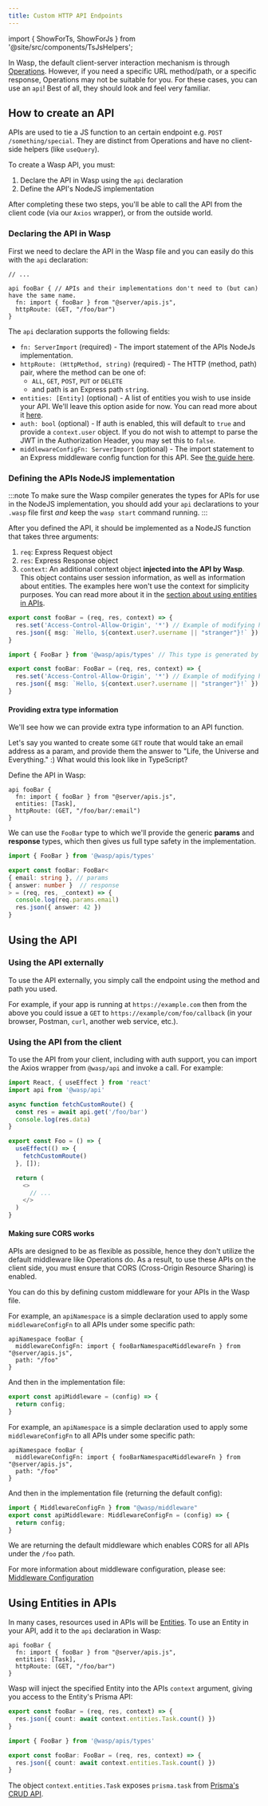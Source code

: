 ```yaml
---
title: Custom HTTP API Endpoints
---
```

import { ShowForTs, ShowForJs } from '@site/src/components/TsJsHelpers';

In Wasp, the default client-server interaction mechanism is through [Operations](/docs/data-model/operations/overview). However, if you need a specific URL method/path, or a specific response, Operations may not be suitable for you. For these cases, you can use an `api`! Best of all, they should look and feel very familiar.

## How to create an API

APIs are used to tie a JS function to an certain endpoint e.g. `POST /something/special`. They are distinct from Operations and have no client-side helpers (like `useQuery`).

To create a Wasp API, you must:
1. Declare the API in Wasp using the `api` declaration
2. Define the API's NodeJS implementation

After completing these two steps, you'll be able to call the API from the client code (via our `Axios` wrapper), or from the outside world.

### Declaring the API in Wasp
First we need to declare the API in the Wasp file and you can easily do this with the `api` declaration:

```wasp title="main.wasp"
// ...

api fooBar { // APIs and their implementations don't need to (but can) have the same name.
  fn: import { fooBar } from "@server/apis.js",
  httpRoute: (GET, "/foo/bar")
}
```

The `api` declaration supports the following fields:
- `fn: ServerImport` (required) - The import statement of the APIs NodeJs implementation.
- `httpRoute: (HttpMethod, string)` (required) - The HTTP (method, path) pair, where the method can be one of:
  - `ALL`, `GET`, `POST`, `PUT` or `DELETE`
  - and path is an Express path `string`.
- `entities: [Entity]` (optional) - A list of entities you wish to use inside your API.
We'll leave this option aside for now. You can read more about it [here](#using-entities-in-apis).
- `auth: bool` (optional) - If auth is enabled, this will default to `true` and provide a `context.user` object. If you do not wish to attempt to parse the JWT in the Authorization Header, you may set this to `false`.
- `middlewareConfigFn: ServerImport` (optional) - The import statement to an Express middleware config function for this API. See [the guide here](/docs/advanced/middleware-config).

### Defining the APIs NodeJS implementation

<ShowForTs>

:::note
To make sure the Wasp compiler generates the types for APIs for use in the NodeJS implementation, you should add your `api` declarations to your `.wasp` file first _and_ keep the `wasp start` command running. 
:::
</ShowForTs>

After you defined the API, it should be implemented as a NodeJS function that takes three arguments:
1. `req`:  Express Request object
2. `res`: Express Response object
3. `context`: An additional context object **injected into the API by Wasp**. This object contains user session information, as well as information about entities. The examples here won't use the context for simplicity purposes. You can read more about it in the [section about using entities in APIs](#using-entities-in-apis).

<Tabs groupId="js-ts">
<TabItem value="js" label="JavaScript">

```ts title="src/server/apis.js"
export const fooBar = (req, res, context) => {
  res.set('Access-Control-Allow-Origin', '*') // Example of modifying headers to override Wasp default CORS middleware.
  res.json({ msg: `Hello, ${context.user?.username || "stranger"}!` })
}
```
</TabItem>
<TabItem value="ts" label="TypeScript">

```ts title="src/server/apis.ts"
import { FooBar } from '@wasp/apis/types' // This type is generated by Wasp based on the `api` declaration above.

export const fooBar: FooBar = (req, res, context) => {
  res.set('Access-Control-Allow-Origin', '*') // Example of modifying headers to override Wasp default CORS middleware.
  res.json({ msg: `Hello, ${context.user?.username || "stranger"}!` })
}
```
</TabItem>
</Tabs>

<ShowForTs>

#### Providing extra type information

We'll see how we can provide extra type information to an API function.

Let's say you wanted to create some `GET` route that would take an email address as a param, and provide them the answer to "Life, the Universe and Everything." :) What would this look like in TypeScript?

Define the API in Wasp:

```wasp title="main.wasp"
api fooBar {
  fn: import { fooBar } from "@server/apis.js",
  entities: [Task],
  httpRoute: (GET, "/foo/bar/:email")
}
```

We can use the `FooBar` type to which we'll provide the generic **params** and **response** types, which then gives us full type safety in the implementation.

```ts title="src/server/apis.ts"
import { FooBar } from '@wasp/apis/types'

export const fooBar: FooBar<
{ email: string }, // params
{ answer: number }  // response
> = (req, res, _context) => {
  console.log(req.params.email)
  res.json({ answer: 42 })
}
```
</ShowForTs>

## Using the API

### Using the API externally

To use the API externally, you simply call the endpoint using the method and path you used. 

For example, if your app is running at `https://example.com` then from the above you could issue a `GET` to `https://example/com/foo/callback` (in your browser, Postman, `curl`, another web service, etc.).

### Using the API from the client

To use the API from your client, including with auth support, you can import the Axios wrapper from `@wasp/api` and invoke a call. For example:
```ts
import React, { useEffect } from 'react'
import api from '@wasp/api'

async function fetchCustomRoute() {
  const res = await api.get('/foo/bar')
  console.log(res.data)
}

export const Foo = () => {
  useEffect(() => {
    fetchCustomRoute()
  }, []);

  return (
    <>
      // ...
    </>
  )
}
```

#### Making sure CORS works
APIs are designed to be as flexible as possible, hence they don't utilize the default middleware like Operations do. As a result, to use these APIs on the client side, you must ensure that CORS (Cross-Origin Resource Sharing) is enabled.

You can do this by defining custom middleware for your APIs in the Wasp file.

<Tabs groupId="js-ts">
<TabItem value="js" label="JavaScript">

For example, an `apiNamespace` is a simple declaration used to apply some `middlewareConfigFn` to all APIs under some specific path:
```wasp title="main.wasp"
apiNamespace fooBar {
  middlewareConfigFn: import { fooBarNamespaceMiddlewareFn } from "@server/apis.js",
  path: "/foo"
}
```
And then in the implementation file:
```js title="src/server/apis.js"
export const apiMiddleware = (config) => {
  return config;
}
```
</TabItem>
<TabItem value="ts" label="TypeScript">

For example, an `apiNamespace` is a simple declaration used to apply some `middlewareConfigFn` to all APIs under some specific path:
```wasp title="main.wasp"
apiNamespace fooBar {
  middlewareConfigFn: import { fooBarNamespaceMiddlewareFn } from "@server/apis.js",
  path: "/foo"
}
```
And then in the implementation file (returning the default config):
```ts title="src/server/apis.ts"
import { MiddlewareConfigFn } from "@wasp/middleware"
export const apiMiddleware: MiddlewareConfigFn = (config) => {
  return config;
}
```
</TabItem>
</Tabs>

We are returning the default middleware which enables CORS for all APIs under the `/foo` path.

For more information about middleware configuration, please see: [Middleware Configuration](/docs/advanced/middleware-config)


## Using Entities in APIs
In many cases, resources used in APIs will be [Entities](#entity).
To use an Entity in your API, add it to the `api` declaration in Wasp:

```wasp {3} title="main.wasp"
api fooBar {
  fn: import { fooBar } from "@server/apis.js",
  entities: [Task],
  httpRoute: (GET, "/foo/bar")
}
```

Wasp will inject the specified Entity into the APIs `context` argument, giving you access to the Entity's Prisma API:

<Tabs groupId="js-ts">
<TabItem value="js" label="JavaScript">

```ts title="src/server/apis.js"
export const fooBar = (req, res, context) => {
  res.json({ count: await context.entities.Task.count() })
}
```
</TabItem>
<TabItem value="ts" label="TypeScript">

```ts title="src/server/apis.ts"
import { FooBar } from '@wasp/apis/types'

export const fooBar: FooBar = (req, res, context) => {
  res.json({ count: await context.entities.Task.count() })
}
```
</TabItem>
</Tabs>

The object `context.entities.Task` exposes `prisma.task` from [Prisma's CRUD API](https://www.prisma.io/docs/reference/tools-and-interfaces/prisma-client/crud).
